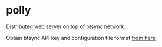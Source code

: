 polly
=====

Distributed web server on top of btsync network.


Obtain btsync API key and configuration file format [from here](http://www.bittorrent.com/sync/developers/api)